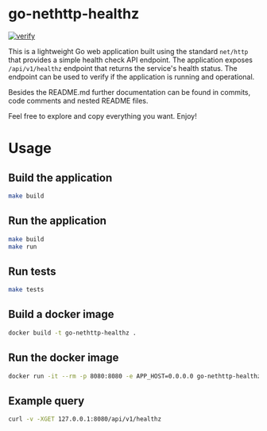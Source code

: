 # go-nethttp-healthz

[![verify](https://github.com/mateusz-uminski/go-nethttp-healthz/actions/workflows/verify.yml/badge.svg)](https://github.com/mateusz-uminski/go-nethttp-healthz/actions/workflows/verify.yml)

This is a lightweight Go web application built using the standard `net/http` that provides a simple health check API endpoint. The application exposes `/api/v1/healthz` endpoint that returns the service's health status. The endpoint can be used to verify if the application is running and operational.

Besides the README.md further documentation can be found in commits, code comments and nested README files.

Feel free to explore and copy everything you want. Enjoy!


# Usage

## Build the application

```sh
make build
```

## Run the application

```sh
make build
make run
```

## Run tests

```sh
make tests
```

## Build a docker image

```sh
docker build -t go-nethttp-healthz .
```

## Run the docker image

```sh
docker run -it --rm -p 8080:8080 -e APP_HOST=0.0.0.0 go-nethttp-healthz
```

## Example query

```sh
curl -v -XGET 127.0.0.1:8080/api/v1/healthz
```
